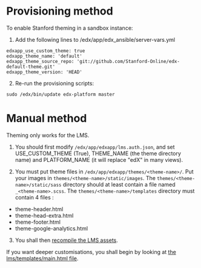 # Provisioning method

To enable Stanford theming in a sandbox instance:

1) Add the following lines to /edx/app/edx_ansible/server-vars.yml

```
edxapp_use_custom_theme: true
edxapp_theme_name: 'default'
edxapp_theme_source_repo: 'git://github.com/Stanford-Online/edx-default-theme.git'
edxapp_theme_version: 'HEAD'
```

2) Re-run the provisioning scripts:

```
sudo /edx/bin/update edx-platform master
```

# Manual method

Theming only works for the LMS.

1) You should first modify `/edx/app/edxapp/lms.auth.json`, and set USE_CUSTOM_THEME (True), THEME_NAME (the theme directory name) and PLATFORM_NAME (it will replace "edX" in many views).

2) You must put theme files in `/edx/app/edxapp/themes/<theme-name>/`.
Put your images in `themes/<theme-name>/static/images`.
The `themes/<theme-name>/static/sass` directory should at least contain a file named `_<theme-name>.scss`.
The `themes/<theme-name>/templates` directory must contain 4 files :
- theme-header.html
- theme-head-extra.html
- theme-footer.html
- theme-google-analytics.html

3) You shall then [recompile the LMS assets](https://github.com/edx/configuration/wiki/edX-Managing-the-Production-Stack#compile-assets-manually).

If you want deeper customisations, you shall begin by looking at [the lms/templates/main.html file](https://github.com/edx/edx-platform/blob/master/lms/templates/main.html).
